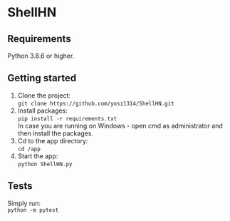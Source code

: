 # ShellHN
## Requirements
Python 3.8.6 or higher.
## Getting started
1. Clone the project:  
`git clone https://github.com/yosi1314/ShellHN.git`  
2. Install packages:  
`pip install -r requirements.txt`  
In case you are running on Windows - open cmd as administrator and then install the packages.
3. Cd to the app directory:  
`cd /app`  
4. Start the app:  
`python ShellHN.py`

## Tests
Simply run:  
`python -m pytest`